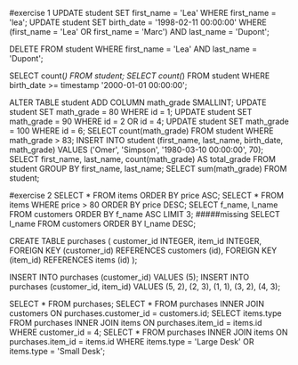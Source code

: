 #exercise 1
UPDATE student SET first_name = 'Lea' WHERE first_name = 'lea';
UPDATE student SET birth_date = '1998-02-11 00:00:00' WHERE (first_name = 'Lea' OR first_name = 'Marc') AND last_name = 'Dupont';

DELETE FROM student WHERE first_name = 'Lea' AND last_name = 'Dupont';

SELECT count(*) FROM student;
SELECT count(*) FROM student WHERE birth_date >= timestamp '2000-01-01 00:00:00';

ALTER TABLE student ADD COLUMN math_grade SMALLINT;
UPDATE student SET math_grade = 80 WHERE id = 1;
UPDATE student SET math_grade = 90 WHERE id = 2 OR id = 4;
UPDATE student SET math_grade = 100 WHERE id = 6;
SELECT count(math_grade) FROM student WHERE math_grade > 83;
INSERT INTO student (first_name, last_name, birth_date, math_grade) VALUES ('Omer', 'Simpson', '1980-03-10 00:00:00', 70);
SELECT first_name, last_name, count(math_grade) AS total_grade FROM student GROUP BY first_name, last_name;
SELECT sum(math_grade) FROM student;

#exercise 2
SELECT * FROM items ORDER BY price ASC;
SELECT * FROM items WHERE price > 80 ORDER BY price DESC;
SELECT f_name, l_name FROM customers ORDER BY f_name ASC LIMIT 3;
#####missing
SELECT l_name FROM customers ORDER BY l_name DESC;

CREATE TABLE purchases (
	customer_id INTEGER,
	item_id INTEGER,
	FOREIGN KEY (customer_id) REFERENCES customers (id),
	FOREIGN KEY (item_id) REFERENCES items (id)
);

INSERT INTO purchases (customer_id) VALUES (5);
INSERT INTO purchases (customer_id, item_id) VALUES (5, 2), (2, 3), (1, 1), (3, 2), (4, 3);

SELECT * FROM purchases;
SELECT * FROM purchases INNER JOIN customers ON purchases.customer_id = customers.id;
SELECT items.type FROM purchases INNER JOIN items ON purchases.item_id = items.id WHERE customer_id = 4;
SELECT * FROM purchases INNER JOIN items ON purchases.item_id = items.id WHERE items.type = 'Large Desk' OR items.type = 'Small Desk';